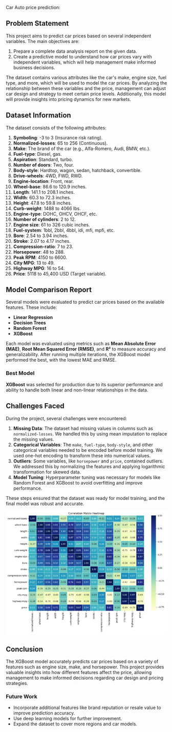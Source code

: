 Car Auto price prediction:

## Problem Statement

This project aims to predict car prices based on several independent variables. The main objectives are:

1. Prepare a complete data analysis report on the given data.
2. Create a predictive model to understand how car prices vary with independent variables, which will help management make informed business decisions.

The dataset contains various attributes like the car's make, engine size, fuel type, and more, which will be used to model the car prices. By analyzing the relationship between these variables and the price, management can adjust car design and strategy to meet certain price levels. Additionally, this model will provide insights into pricing dynamics for new markets.

## Dataset Information

The dataset consists of the following attributes:

1. **Symboling**: -3 to 3 (Insurance risk rating).
2. **Normalized-losses**: 65 to 256 (Continuous).
3. **Make**: The brand of the car (e.g., Alfa-Romero, Audi, BMW, etc.).
4. **Fuel-type**: Diesel, gas.
5. **Aspiration**: Standard, turbo.
6. **Number of doors**: Two, four.
7. **Body-style**: Hardtop, wagon, sedan, hatchback, convertible.
8. **Drive-wheels**: 4WD, FWD, RWD.
9. **Engine-location**: Front, rear.
10. **Wheel-base**: 86.6 to 120.9 inches.
11. **Length**: 141.1 to 208.1 inches.
12. **Width**: 60.3 to 72.3 inches.
13. **Height**: 47.8 to 59.8 inches.
14. **Curb-weight**: 1488 to 4066 lbs.
15. **Engine-type**: DOHC, OHCV, OHCF, etc.
16. **Number of cylinders**: 2 to 12.
17. **Engine size**: 61 to 326 cubic inches.
18. **Fuel-system**: 1bbl, 2bbl, 4bbl, idi, mfi, mpfi, etc.
19. **Bore**: 2.54 to 3.94 inches.
20. **Stroke**: 2.07 to 4.17 inches.
21. **Compression-ratio**: 7 to 23.
22. **Horsepower**: 48 to 288.
23. **Peak RPM**: 4150 to 6600.
24. **City MPG**: 13 to 49.
25. **Highway MPG**: 16 to 54.
26. **Price**: 5118 to 45,400 USD (Target variable).

## Model Comparison Report

Several models were evaluated to predict car prices based on the available features. These include:
- **Linear Regression**
- **Decision Trees**
- **Random Forest**
- **XGBoost**

Each model was evaluated using metrics such as **Mean Absolute Error (MAE)**, **Root Mean Squared Error (RMSE)**, and **R²** to measure accuracy and generalizability. After running multiple iterations, the XGBoost model performed the best, with the lowest MAE and RMSE.

### Best Model
**XGBoost** was selected for production due to its superior performance and ability to handle both linear and non-linear relationships in the data.



## Challenges Faced

During the project, several challenges were encountered:

1. **Missing Data**: The dataset had missing values in columns such as `normalized-losses`. We handled this by using mean imputation to replace the missing values.
2. **Categorical Variables**: The `make`, `fuel-type`, `body-style`, and other categorical variables needed to be encoded before model training. We used one-hot encoding to transform these into numerical values.
3. **Outliers**: Some variables, like `horsepower` and `price`, contained outliers. We addressed this by normalizing the features and applying logarithmic transformation for skewed data.
4. **Model Tuning**: Hyperparameter tuning was necessary for models like Random Forest and XGBoost to avoid overfitting and improve performance.

These steps ensured that the dataset was ready for model training, and the final model was robust and accurate.

![Correlation Heat Map](https://github.com/pavineasan1111/Car-AutoPrice-Preictions/blob/main/Correlation%20Heat%20map.JPG?raw=true)

## Conclusion

The XGBoost model accurately predicts car prices based on a variety of features such as engine size, make, and horsepower. This project provides valuable insights into how different features affect the price, allowing management to make informed decisions regarding car design and pricing strategies.

### Future Work
- Incorporate additional features like brand reputation or resale value to improve prediction accuracy.
- Use deep learning models for further improvement.
- Expand the dataset to cover more regions and car models.
